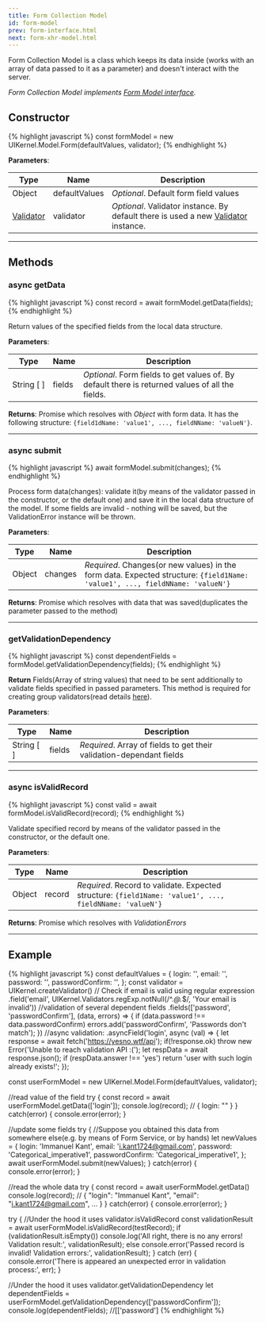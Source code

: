 ```yaml
---
title: Form Collection Model
id: form-model
prev: form-interface.html
next: form-xhr-model.html
---
```


Form Collection Model is a class which keeps its data inside
(works with an array of data passed to it as a parameter) and doesn't interact with the server.

*Form Collection Model implements [Form Model interface](/docs/form-interface.html).*

## Constructor

{% highlight javascript %}
  const formModel = new UIKernel.Model.Form(defaultValues, validator);
{% endhighlight %}

**Parameters**:

| Type                              | Name                  | Description                                                                                    |
|-----------------------------------|-----------------------|------------------------------------------------------------------------------------------------|
| Object                            | defaultValues         | *Optional*. Default form field values                                                                      |
| [Validator](/docs/validator.html) | validator             | *Optional*. Validator instance. By default there is used a new [Validator](/docs/validator.html) instance. |

____

## Methods

### async getData

{% highlight javascript %}
 const record = await formModel.getData(fields);
{% endhighlight %}

Return values of the specified fields from the local data structure.

**Parameters**:

| Type                                                  | Name        | Description                                                                                    |
|-------------------------------------------------------|-------------|------------------------------------------------------------------------------------------------|
| <span style="white-space:nowrap;"> String [ ] </span> | fields      | *Optional*. Form fields to get values of. By default there is returned values of all the fields.   |

**Returns**: Promise which resolves with *Object* with form data. It has the following structure: `{field1dName: 'value1', ..., fieldNName: 'valueN'}`.

----

### async submit

{% highlight javascript %}
 await formModel.submit(changes);
{% endhighlight %}

Process form data(changes): validate it(by means of the validator passed in the constructor, or the default one)
and save it in the local data structure of the model. If some fields are invalid - nothing will be saved,
but the ValidationError instance will be thrown.

**Parameters**:

| Type       | Name        | Description                                                                                                      |
|------------|-------------|------------------------------------------------------------------------------------------------------------------|
| Object     | changes     | *Required*. Changes(or new values) in the form data. Expected structure: `{field1Name: 'value1', ..., fieldNName: 'valueN'}`    |

**Returns**: Promise which resolves with data that was saved(duplicates the parameter passed to the method)

----

### getValidationDependency

{% highlight javascript %}
  const dependentFields = formModel.getValidationDependency(fields);
{% endhighlight %}

**Return** Fields(Array of string values) that need to be sent additionally to validate fields specified in passed parameters.
This method is required for creating group validators\(read details [here](/docs/validator.html)\).

**Parameters**:

| Type       | Name   | Description                                                           |
|------------|--------|-----------------------------------------------------------------------|
| String [ ] | fields | *Required*. Array of fields to get their validation-dependant fields  |

----

### async isValidRecord

{% highlight javascript %}
  const valid = await formModel.isValidRecord(record);
{% endhighlight %}

Validate specified record by means of the validator passed in the constructor, or the default one.

**Parameters**:

| Type       | Name     | Description                                                                                                      |
|------------|----------|------------------------------------------------------------------------------------------------------------------|
| Object     | record   | *Required*. Record to validate. Expected structure: `{field1Name: 'value1', ..., fieldNName: 'valueN'}`      |

**Returns**: Promise which resolves with *ValidationErrors*

---

## Example
{% highlight javascript %}
  const defaultValues = {
    login: '',
    email: '',
    password: '',
    passwordConfirm: '',
  };
  const validator = UIKernel.createValidator()
    // Check if email is valid using regular expression
    .field('email', UIKernel.Validators.regExp.notNull(/^.*@.*$/, 'Your email is invalid'))
    //validation of several dependent fields
    .fields(['password', 'passwordConfirm'], (data, errors) => {
      if (data.password !== data.passwordConfirm)
        errors.add('passwordConfirm', 'Passwords don\'t match');
    })
    //async validation:
    .asyncField('login', async (val) => {
       let response = await fetch('https://yesno.wtf/api');
       if(!response.ok)
         throw new Error('Unable to reach validation API :(');
       let respData = await response.json();
       if (respData.answer !== 'yes')
         return 'user with such login already exists!';
    });

  const userFormModel = new UIKernel.Model.Form(defaultValues, validator);

  //read value of the field
  try {
    const record = await userFormModel.getData(['login']);
    console.log(record);   // { login: "" }
  } catch(error) {
    console.error(error);
  }

  //update some fields
  try {
    //Suppose you obtained this data from somewhere else(e.g. by means of Form Service, or by hands)
    let newValues = {
      login: 'Immanuel Kant',
      email: 'i.kant1724@gmail.com',
      password: 'Categorical_imperative1',
      passwordConfirm: 'Categorical_imperative1',
    };
    await userFormModel.submit(newValues);
  } catch(error) {
    console.error(error);
  }

  //read the whole data
  try {
    const record = await userFormModel.getData()
    console.log(record);   // { "login": "Immanuel Kant", "email": "i.kant1724@gmail.com", ... }
  } catch(error) {
    console.error(error);
  }

  try {
    //Under the hood it uses validator.isValidRecord
    const validationResult = await userFormModel.isValidRecord(testRecord);
    if (validationResult.isEmpty())
      console.log('All right, there is no any errors! Validation result:', validationResult);
    else
      console.error('Passed record is invalid! Validation errors:', validationResult);
  } catch (err) {
    console.error('There is appeared an unexpected error in validation process:', err);
  }

  //Under the hood it uses validator.getValidationDependency
  let dependentFields = userFormModel.getValidationDependency(['passwordConfirm']);
  console.log(dependentFields);  //[['password']
{% endhighlight %}
